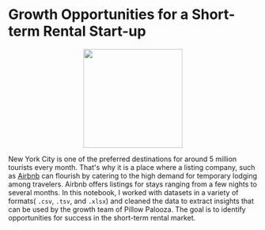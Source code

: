 # Growth Opportunities for a Short-term Rental Start-up


<p align= "center">
<img src="https://static01.nyt.com/images/2019/05/29/realestate/00skyline-south4/88ce0191bfc249b6aae1b472158cccc4-superJumbo.jpg" height="200"> 
</p>

New York City is one of the preferred destinations for around 5 million tourists every month. That's why it is a place where a listing company, such as [Airbnb](https://www.airbnb.com/) can flourish by catering to the high demand for temporary lodging among travelers. Airbnb offers listings for stays ranging from a few nights to several months. In this notebook, I worked with datasets in a variety of formats( `.csv`, `.tsv`, and `.xlsx`) and cleaned the data to extract insights that can be used by the growth team of Pillow Palooza. The goal is to identify opportunities for success in the short-term rental market.
